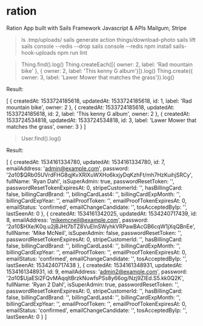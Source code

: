 # ration
Ration App built with Sails Framework Javascript &amp; APIs Mailgum, Stripe

> ls .tmp/uploads/
> sails generate action things/download-photo
> sails lift
> sails console --redis --drop
> sails console --redis
> npm install sails-hook-uploads
> npm run lint

> Thing.find().log()
> Thing.createEach([{ owner: 2, label: 'Rad mountain bike' }, { owner: 2, label: 'This kenny G album'}]).log()
> Thing.create({ owner: 3, label: 'Lawer Mower that matches the grass'}).log()

Result:

[ { createdAt: 1533724185618,
    updatedAt: 1533724185618,
    id: 1,
    label: 'Rad mountain bike',
    owner: 2 },
  { createdAt: 1533724185618,
    updatedAt: 1533724185618,
    id: 2,
    label: 'This kenny G album',
    owner: 2 },
  { createdAt: 1533724534818,
    updatedAt: 1533724534818,
    id: 3,
    label: 'Lawer Mower that matches the grass',
    owner: 3 } ]

> User.find().log()

Result:

[ { createdAt: 1534161334780,
    updatedAt: 1534161334780,
    id: 7,
    emailAddress: 'admin@example.com',
    password: '$2a$10$QRb05UVrdFHG8qjKvXRlXuWXHo6kxjyDqKzhFt/mh7HzKuihjSRCy',
    fullName: 'Ryan Dahl',
    isSuperAdmin: true,
    passwordResetToken: '',
    passwordResetTokenExpiresAt: 0,
    stripeCustomerId: '',
    hasBillingCard: false,
    billingCardBrand: '',
    billingCardLast4: '',
    billingCardExpMonth: '',
    billingCardExpYear: '',
    emailProofToken: '',
    emailProofTokenExpiresAt: 0,
    emailStatus: 'confirmed',
    emailChangeCandidate: '',
    tosAcceptedByIp: '',
    lastSeenAt: 0 },
  { createdAt: 1534161342025,
    updatedAt: 1534240717439,
    id: 8,
    emailAddress: 'mikemcneil@example.com',
    password: '$2a$10$HXe/K0q.u2jBJHt7bTZ8VuEInSWyhkVRPawBAcGB6cqW1jXqQBnEe',
    fullName: 'Mike McNeil',
    isSuperAdmin: false,
    passwordResetToken: '',
    passwordResetTokenExpiresAt: 0,
    stripeCustomerId: '',
    hasBillingCard: false,
    billingCardBrand: '',
    billingCardLast4: '',
    billingCardExpMonth: '',
    billingCardExpYear: '',
    emailProofToken: '',
    emailProofTokenExpiresAt: 0,
    emailStatus: 'confirmed',
    emailChangeCandidate: '',
    tosAcceptedByIp: '',
    lastSeenAt: 1534240717438 },
  { createdAt: 1534161348931,
    updatedAt: 1534161348931,
    id: 9,
    emailAddress: 'admin2@example.com',
    password: '$2a$10$UjaESi2FQvMAqqltBrzkNuwfsPSs8y66og/Nzj9ZIEd.S5.kk0Q2K',
    fullName: 'Ryan 2 Dahl',
    isSuperAdmin: true,
    passwordResetToken: '',
    passwordResetTokenExpiresAt: 0,
    stripeCustomerId: '',
    hasBillingCard: false,
    billingCardBrand: '',
    billingCardLast4: '',
    billingCardExpMonth: '',
    billingCardExpYear: '',
    emailProofToken: '',
    emailProofTokenExpiresAt: 0,
    emailStatus: 'confirmed',
    emailChangeCandidate: '',
    tosAcceptedByIp: '',
    lastSeenAt: 0 } ]
